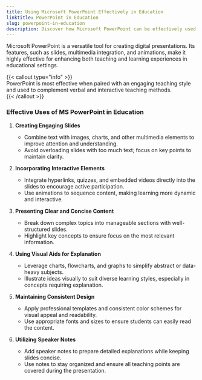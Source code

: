 ```yaml
---
title: Using Microsoft PowerPoint Effectively in Education  
linktitle: PowerPoint in Education  
slug: powerpoint-in-education  
description: Discover how Microsoft PowerPoint can be effectively used in educational settings to create engaging and interactive presentations for teaching and learning.  
---
```



Microsoft PowerPoint is a versatile tool for creating digital presentations. Its features, such as slides, multimedia integration, and animations, make it highly effective for enhancing both teaching and learning experiences in educational settings.

{{< callout type="info" >}}  
PowerPoint is most effective when paired with an engaging teaching style and used to complement verbal and interactive teaching methods.  
{{< /callout >}}

### Effective Uses of MS PowerPoint in Education  

1. **Creating Engaging Slides**  
   - Combine text with images, charts, and other multimedia elements to improve attention and understanding.  
   - Avoid overloading slides with too much text; focus on key points to maintain clarity.  

2. **Incorporating Interactive Elements**  
   - Integrate hyperlinks, quizzes, and embedded videos directly into the slides to encourage active participation.  
   - Use animations to sequence content, making learning more dynamic and interactive.  

3. **Presenting Clear and Concise Content**  
   - Break down complex topics into manageable sections with well-structured slides.  
   - Highlight key concepts to ensure focus on the most relevant information.  

4. **Using Visual Aids for Explanation**  
   - Leverage charts, flowcharts, and graphs to simplify abstract or data-heavy subjects.  
   - Illustrate ideas visually to suit diverse learning styles, especially in concepts requiring explanation.  

5. **Maintaining Consistent Design**  
   - Apply professional templates and consistent color schemes for visual appeal and readability.  
   - Use appropriate fonts and sizes to ensure students can easily read the content.  

6. **Utilizing Speaker Notes**  
   - Add speaker notes to prepare detailed explanations while keeping slides concise.  
   - Use notes to stay organized and ensure all teaching points are covered during the presentation.  

